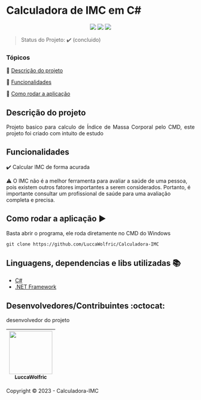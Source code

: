 <h1>Calculadora de IMC em C#</h1> 

<p align="center">
  <img src="https://img.shields.io/static/v1?label=FRAMEWORK&message=framework&color=blue&style=for-the-badge&logo=.net"/>
   <img src="http://img.shields.io/static/v1?label=STATUS&message=CONCLUIDO&color=GREEN&style=for-the-badge"/>
   <img src="https://img.shields.io/badge/Language-C%23-blue?style=for-the-badge"/>
</p>

> Status do Projeto: :heavy_check_mark: (concluido)

### Tópicos 

:small_blue_diamond: [Descrição do projeto](#descrição-do-projeto)

:small_blue_diamond: [Funcionalidades](#funcionalidades)

:small_blue_diamond: [Como rodar a aplicação](#como-rodar-a-aplicação-arrow_forward)

## Descrição do projeto 

<p align="justify">
  Projeto basico para calculo de Índice de Massa Corporal pelo CMD, este projeto foi criado com intuito de estudo 
</p>

## Funcionalidades

:heavy_check_mark: Calcular IMC de forma acurada

:warning: O IMC não é a melhor ferramenta para avaliar a saúde de uma pessoa, pois existem outros fatores importantes a serem considerados. Portanto, é importante consultar um profissional de saúde para uma avaliação completa e precisa.


## Como rodar a aplicação :arrow_forward:

Basta abrir o programa, ele roda diretamente no CMD do Windows

```
git clone https://github.com/LuccaWolfric/Calculadora-IMC
```


## Linguagens, dependencias e libs utilizadas :books:

- [C#](https://learn.microsoft.com/pt-br/dotnet/csharp/)
- [.NET Framework](https://dotnet.microsoft.com/pt-br/learn/dotnet/what-is-dotnet-framework)

## Desenvolvedores/Contribuintes :octocat:

desenvolvedor do projeto

| [<img src="https://avatars.githubusercontent.com/u/109663111?v=4" width=115><br><sub>LuccaWolfric</sub>](https://github.com/LuccaWolfric) | 
| :---: 


Copyright :copyright: 2023 - Calculadora-IMC
